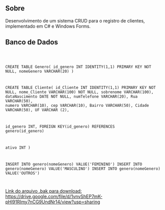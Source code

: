 ## Sobre

Desenvolvimento de um sistema CRUD para o registro de clientes, implementado em C# e Windows Forms.

## Banco de Dados

<code>
  
CREATE TABLE Genero(
id_genero INT IDENTITY(1,1) PRIMARY KEY NOT NULL,
nomeGenero VARCHAR(20)
)

CREATE TABLE Cliente(
id_Cliente INT IDENTITY(1,1) PRIMARY KEY NOT NULL,
nome_Cliente VARCHAR(100) NOT NULL,
sobrenome VARCHAR(100),
dataNascimento DATE NOT NULL,
numTelefone VARCHAR(20),
Rua VARCHAR(50),
numero VARCHAR(10),
cep VARCHAR(10),
Bairro VARCHAR(50),
Cidade VARCHAR(50),
UF VARCHAR (2),

id_genero INT,
FOREIGN KEY(id_genero) REFERENCES genero(id_genero)

ativo INT
)

INSERT INTO genero(nomeGenero) VALUE('FEMININO')
INSERT INTO genero(nomeGenero) VALUE('MASCULINO')
INSERT INTO genero(nomeGenero) VALUE('OUTROS')

</code>

[Link do arquivo .bak para download: ](https://drive.google.com/file/d/1vnvShEP7mK-pHl91RImy7nCG9UndNr14/view?usp=sharing)https://drive.google.com/file/d/1vnvShEP7mK-pHl91RImy7nCG9UndNr14/view?usp=sharing
